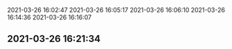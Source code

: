 2021-03-26 16:02:47
2021-03-26 16:05:17
2021-03-26 16:06:10
2021-03-26 16:14:36
2021-03-26 16:16:07




## 2021-03-26 16:21:34
